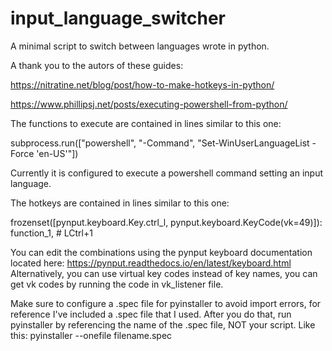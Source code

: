 # input_language_switcher
A minimal script to switch between languages wrote in python. 

A thank you to the autors of these guides:

https://nitratine.net/blog/post/how-to-make-hotkeys-in-python/

https://www.phillipsj.net/posts/executing-powershell-from-python/


The functions to execute are contained in lines similar to this one:


  subprocess.run(["powershell", "-Command", "Set-WinUserLanguageList -Force 'en-US'"])
  

Currently it is configured to execute a powershell command setting an input language.


The hotkeys are contained in lines similar to this one:


  frozenset([pynput.keyboard.Key.ctrl_l, pynput.keyboard.KeyCode(vk=49)]): function_1,  # LCtrl+1
  

You can edit the combinations using the pynput keyboard documentation located here: https://pynput.readthedocs.io/en/latest/keyboard.html 
Alternatively, you can use virtual key codes instead of key names, you can get vk codes by running the code in vk_listener file.

Make sure to configure a .spec file for pyinstaller to avoid import errors, for reference I've included a .spec file that I used. After you do that, run pyinstaller by referencing the name of the .spec file, NOT your script. Like this: pyinstaller --onefile filename.spec

